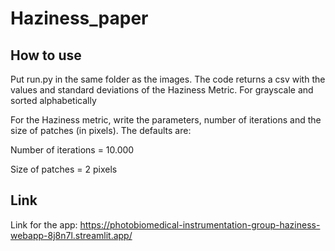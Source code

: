 # Haziness_paper

## How to use
Put run.py in the same folder as the images. The code returns a csv with the values and standard deviations of the Haziness Metric. For grayscale and sorted alphabetically

For the Haziness metric, write the parameters, number of iterations and the size of patches (in pixels). The defaults are:

Number of iterations = 10.000

Size of patches = 2 pixels

## Link
Link for the app:
https://photobiomedical-instrumentation-group-haziness-webapp-8j8n7l.streamlit.app/
